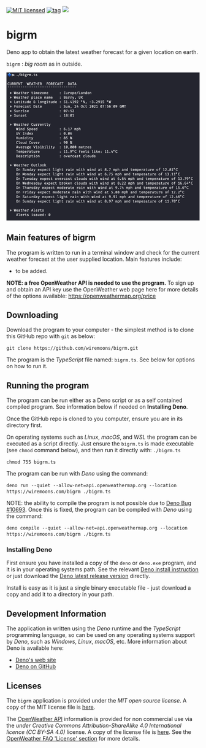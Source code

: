 [![MIT licensed](https://img.shields.io/badge/license-MIT-blue.svg)](https://raw.githubusercontent.com/hyperium/hyper/master/LICENSE)
[![tag](https://img.shields.io/github/v/release/wiremoons/bigrm.svg)](https://github.com/wiremoons/bigrm/releases)
[![](https://img.shields.io/badge/deno-v1.13.2-green.svg)](https://github.com/denoland/deno)

# bigrm

Deno app to obtain the latest weather forecast for a given location on earth.

`bigrm` : _big room_ as in outside.

![bigrm.ts screenshot](images/screen1.png)

## Main features of bigrm

The program is written to run in a terminal window and check for the current
weather forecast at the user supplied location. Main features include:

- to be added.

**NOTE: a free OpenWeather API is needed to use the program.** To sign up and
obtain an API key use the OpenWeather web page here for more details of the
options available: https://openweathermap.org/price

## Downloading

Download the program to your computer - the simplest method is to clone this
GitHub repo with `git` as below:

```console
git clone https://github.com/wiremoons/bigrm.git
```

The program is the _TypeScript_ file named: `bigrm.ts`. See below for options on
how to run it.

## Running the program

The program can be run either as a Deno script or as a self contained compiled
program. See information below if needed on **Installing Deno**.

Once the GitHub repo is cloned to you computer, ensure you are in its directory
first.

On operating systems such as _Linux_, _macOS_, and _WSL_ the program can be
executed as a script directly. Just ensure the `bigrm.ts` is made executable
(see `chmod` command below), and then run it directly with: `./bigrm.ts`

```console
chmod 755 bigrm.ts
```

The program can be run with _Deno_ using the command:

```console
deno run --quiet --allow-net=api.openweathermap.org --location https://wiremoons.com/bigrm ./bigrm.ts
```

NOTE: the ability to compile the program is not possible due to
[Deno Bug #10693](https://github.com/denoland/deno/issues/10693). Once this is
fixed, the program can be compiled with _Deno_ using the command:

```console
deno compile --quiet --allow-net=api.openweathermap.org --location https://wiremoons.com/bigrm ./bigrm.ts
```

### Installing Deno

First ensure you have installed a copy of the `deno` or `deno.exe` program, and
it is in your operating systems path. See the relevant
[Deno install instruction](https://github.com/denoland/deno_install) or just
download the
[Deno latest release version](https://github.com/denoland/deno/releases)
directly.

Install is easy as it is just a single binary executable file - just download a
copy and add it to a directory in your path.

## Development Information

The application in written using the _Deno_ runtime and the _TypeScript_
programming language, so can be used on any operating systems support by _Deno_,
such as _Windows_, _Linux_, _macOS_, etc. More information about Deno is
available here:

- [Deno's web site](https://deno.land/)
- [Deno on GitHub](https://github.com/denoland)

## Licenses

The `bigrm` application is provided under the _MIT open source license_. A copy
of the MIT license file is [here](./LICENSE).

The [OpenWeather API](https://openweathermap.org/api) information is provided
for non commercial use via the _under Creative Commons Attribution-ShareAlike
4.0 International licence (CC BY-SA 4.0)_ license. A copy of the license file is
[here](https://creativecommons.org/licenses/by-sa/4.0/). See the
[OpenWeather FAQ 'License' section](https://openweathermap.org/faq) for more
details.
